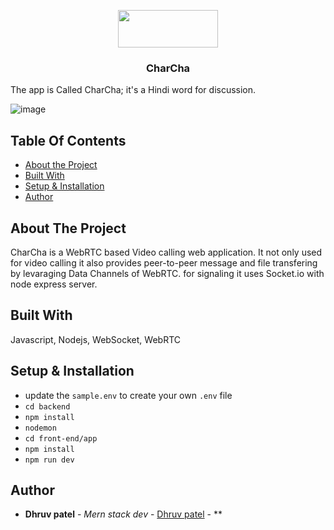 <p align="center">
<img src="https://github.com/dhruv160410116084/React-WebRTC-videocall-app/assets/47494828/e19212f9-602c-468b-a70b-2d9788a44142"  width="160" height="60" /> 
  
</p>

  <h3 align="center"> CharCha</h3>
  
The app is Called CharCha; it's a Hindi word for discussion.

![image](https://github.com/dhruv160410116084/React-WebRTC-videocall-app/assets/47494828/dcba565b-1322-4983-8f07-e11cfd644c53)

## Table Of Contents

* [About the Project](#about-the-project)
* [Built With](#built-with)
* [Setup & Installation](#setup-&-installation)
* [Author](#author)

## About The Project

CharCha is a WebRTC based Video calling web application. It not only used for video calling it also provides peer-to-peer message and file transfering by levaraging Data Channels of WebRTC. for signaling it uses 
Socket.io with node express server.

## Built With
Javascript, Nodejs, WebSocket, WebRTC
## Setup & Installation
- update the `sample.env` to create your own `.env` file <br/>
- `cd backend`
- `npm install`
- `nodemon`
- `cd front-end/app`
- `npm install`
- `npm run dev`
  
## Author
* **Dhruv patel** - *Mern stack dev* - [Dhruv patel](https://github.com/dhruv160410116084/) - **



